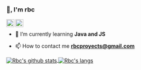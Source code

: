 ### 👋, I'm rbc

<a href="https://twitter.com/rcbdev">
  <img align="left" alt="rbc" width="21px" src="https://raw.githubusercontent.com/anuraghazra/anuraghazra/master/assets/twitter.svg" />
</a>

<a href="https://discord.gg/FreshPvP">
  <img align="left" alt="rbc" width="21px" src="https://raw.githubusercontent.com/anuraghazra/anuraghazra/master/assets/discord-round.svg" />
</a>

<br />

- 🌱 I’m currently learning **Java and JS**

- 📫 How to contact me **rbcproyects@gmail.com**
  
<a href="https://github.com/rbc">
  <img align="center" src="https://github-readme-stats.anuraghazra1.vercel.app/api?username=poeem&show_icons=true&include_all_commits=false&theme=radical&count_private=true" alt="Rbc's github stats" />
</a>

<a href="https://github.com/rbc">
  <img align="center" src="https://github-readme-stats.vercel.app/api/top-langs/?username=poeem&layout=compact&theme=radical" alt="Rbc's langs" />
</a>
  
<br />
<br />
  

